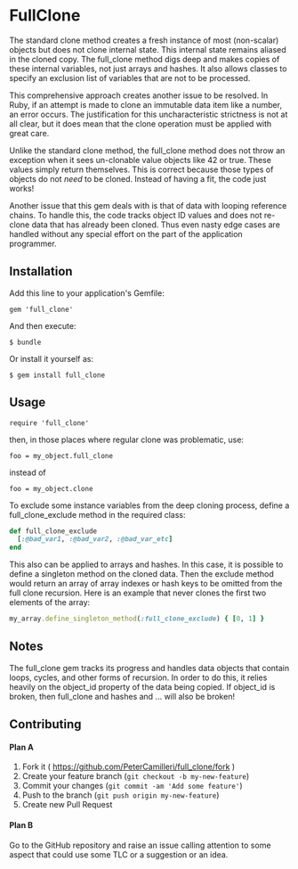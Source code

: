 # FullClone

The standard clone method creates a fresh instance of most (non-scalar) objects
but does not clone internal state. This internal state remains aliased in the
cloned copy. The full_clone method digs deep and makes copies of these internal
variables, not just arrays and hashes. It also allows classes to specify an
exclusion list of variables that are not to be processed.

This comprehensive approach creates another issue to be resolved. In Ruby, if an
attempt is made to clone an immutable data item like a number, an error occurs.
The justification for this uncharacteristic strictness is not at all clear, but
it does mean that the clone operation must be applied with great care.

Unlike the standard clone method, the full\_clone method does not throw an
exception when it sees un-clonable value objects like 42 or true. These values
simply return themselves. This is correct because those types of objects do
not _need_ to be cloned. Instead of having a fit, the code just works!

Another issue that this gem deals with is that of data with looping reference
chains. To handle this, the code tracks object ID values and does not re-clone
data that has already been cloned. Thus even nasty edge cases are handled
without any special effort on the part of the application programmer.


## Installation

Add this line to your application's Gemfile:

    gem 'full_clone'

And then execute:

    $ bundle

Or install it yourself as:

    $ gem install full_clone

## Usage

    require 'full_clone'

then, in those places where regular clone was problematic, use:

    foo = my_object.full_clone

instead of

    foo = my_object.clone

To exclude some instance variables from the deep cloning process, define a
full_clone_exclude method in the required class:

```ruby
def full_clone_exclude
  [:@bad_var1, :@bad_var2, :@bad_var_etc]
end
```
This also can be applied to arrays and hashes. In this case, it is possible to
define a singleton method on the cloned data. Then the exclude method would
return an array of array indexes or hash keys to be omitted from the full clone
recursion. Here is an example that never clones the first two elements of the
array:

```ruby
my_array.define_singleton_method(:full_clone_exclude) { [0, 1] }
```

## Notes

The full_clone gem tracks its progress and handles data objects that
contain loops, cycles, and other forms of recursion. In order to do this,
it relies heavily on the object_id property of the data being copied.
If object_id is broken, then full_clone and hashes and ... will also be
broken!


## Contributing

#### Plan A

1. Fork it ( https://github.com/PeterCamilleri/full_clone/fork )
2. Create your feature branch (`git checkout -b my-new-feature`)
3. Commit your changes (`git commit -am 'Add some feature'`)
4. Push to the branch (`git push origin my-new-feature`)
5. Create new Pull Request

#### Plan B

Go to the GitHub repository and raise an issue calling attention to some
aspect that could use some TLC or a suggestion or an idea.
